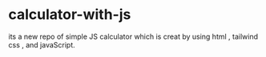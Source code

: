 # calculator-with-js
its a new repo of simple JS calculator which is creat by using html , tailwind css , and javaScript.
